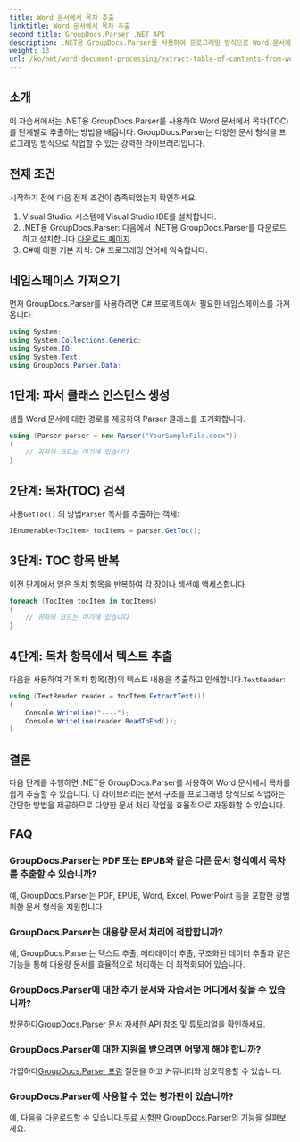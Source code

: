 ```yaml
---
title: Word 문서에서 목차 추출
linktitle: Word 문서에서 목차 추출
second_title: GroupDocs.Parser .NET API
description: .NET용 GroupDocs.Parser를 사용하여 프로그래밍 방식으로 Word 문서에서 목차(TOC)를 추출하는 방법을 알아보세요.
weight: 13
url: /ko/net/word-document-processing/extract-table-of-contents-from-word-document/
---
```

## 소개
이 자습서에서는 .NET용 GroupDocs.Parser를 사용하여 Word 문서에서 목차(TOC)를 단계별로 추출하는 방법을 배웁니다. GroupDocs.Parser는 다양한 문서 형식을 프로그래밍 방식으로 작업할 수 있는 강력한 라이브러리입니다.
## 전제 조건
시작하기 전에 다음 전제 조건이 충족되었는지 확인하세요.
1. Visual Studio: 시스템에 Visual Studio IDE를 설치합니다.
2.  .NET용 GroupDocs.Parser: 다음에서 .NET용 GroupDocs.Parser를 다운로드하고 설치합니다.[다운로드 페이지](https://releases.groupdocs.com/parser/net/).
3. C#에 대한 기본 지식: C# 프로그래밍 언어에 익숙합니다.

## 네임스페이스 가져오기
먼저 GroupDocs.Parser를 사용하려면 C# 프로젝트에서 필요한 네임스페이스를 가져옵니다.
```csharp
using System;
using System.Collections.Generic;
using System.IO;
using System.Text;
using GroupDocs.Parser.Data;
```
## 1단계: 파서 클래스 인스턴스 생성
샘플 Word 문서에 대한 경로를 제공하여 Parser 클래스를 초기화합니다.
```csharp
using (Parser parser = new Parser("YourSampleFile.docx"))
{
    // 귀하의 코드는 여기에 있습니다
}
```
## 2단계: 목차(TOC) 검색
 사용`GetToc()` 의 방법`Parser` 목차를 추출하는 객체:
```csharp
IEnumerable<TocItem> tocItems = parser.GetToc();
```
## 3단계: TOC 항목 반복
이전 단계에서 얻은 목차 항목을 반복하여 각 장이나 섹션에 액세스합니다.
```csharp
foreach (TocItem tocItem in tocItems)
{
    // 귀하의 코드는 여기에 있습니다
}
```
## 4단계: 목차 항목에서 텍스트 추출
 다음을 사용하여 각 목차 항목(장)의 텍스트 내용을 추출하고 인쇄합니다.`TextReader`:
```csharp
using (TextReader reader = tocItem.ExtractText())
{
    Console.WriteLine("----");
    Console.WriteLine(reader.ReadToEnd());
}
```

## 결론
다음 단계를 수행하면 .NET용 GroupDocs.Parser를 사용하여 Word 문서에서 목차를 쉽게 추출할 수 있습니다. 이 라이브러리는 문서 구조를 프로그래밍 방식으로 작업하는 간단한 방법을 제공하므로 다양한 문서 처리 작업을 효율적으로 자동화할 수 있습니다.

## FAQ
### GroupDocs.Parser는 PDF 또는 EPUB와 같은 다른 문서 형식에서 목차를 추출할 수 있습니까?
예, GroupDocs.Parser는 PDF, EPUB, Word, Excel, PowerPoint 등을 포함한 광범위한 문서 형식을 지원합니다.
### GroupDocs.Parser는 대용량 문서 처리에 적합합니까?
예, GroupDocs.Parser는 텍스트 추출, 메타데이터 추출, 구조화된 데이터 추출과 같은 기능을 통해 대용량 문서를 효율적으로 처리하는 데 최적화되어 있습니다.
### GroupDocs.Parser에 대한 추가 문서와 자습서는 어디에서 찾을 수 있습니까?
 방문하다[GroupDocs.Parser 문서](https://tutorials.groupdocs.com/parser/net/) 자세한 API 참조 및 튜토리얼을 확인하세요.
### GroupDocs.Parser에 대한 지원을 받으려면 어떻게 해야 합니까?
 가입하다[GroupDocs.Parser 포럼](https://forum.groupdocs.com/c/parser/17) 질문을 하고 커뮤니티와 상호작용할 수 있습니다.
### GroupDocs.Parser에 사용할 수 있는 평가판이 있습니까?
 예, 다음을 다운로드할 수 있습니다.[무료 시험판](https://releases.groupdocs.com/) GroupDocs.Parser의 기능을 살펴보세요.